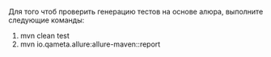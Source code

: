 Для того чтоб проверить генерацию тестов на основе алюра, выполните следующие команды:

1. mvn clean test
2. mvn io.qameta.allure:allure-maven::report
